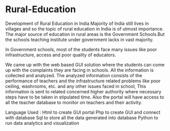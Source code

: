 # Rural-Education

Development of Rural Education in India
Majority of India still lives in villages and so the topic of rural education in India is of utmost importance. The major source of education in rural areas is the Government Schools.But the schools teaching institute under government lacks in vast majority.

In Government schools, most of the students face many issues like poor infrastructure, access and poor quality of educators.

We came up with the web based GUI solution where the students can come up with the complaints they are facing in schools. All the information is collected and analyzed. The analyzed information consists of the performance of teachers and the infrastructure related  problems like poor ceiling, washrooms, etc. and any other issues faced in school, This information is sent to related concerned  higher authority where necessary steps have to be taken in stipulated time. Also the portal will have access to all the teacher database to monitor on teachers and their activity.

Language Used : Html to create GUI portal
                Php to create GUI and connect with database
                Sql to store all the data generated into database
                Python to run  data analytics and visualization
               
